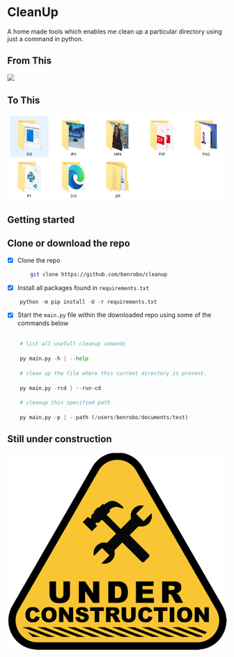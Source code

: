 # CleanUp
A home made tools which enables me clean up a particular directory using just a command in python.

## From This

<img src="https://raw.githubusercontent.com/Benrobo/cleanup/master/screenshot/clean1.PNG">

## To This

<img src="https://raw.githubusercontent.com/Benrobo/cleanup/master/screenshot/clean2.PNG">


## Getting started

## Clone or download the repo

- [x] Clone the repo

    ```bash 
        git clone https://github.com/benrobo/cleanup
    ```
- [x] Install all packages found in `requirements.txt`

```py
    python -m pip install -U -r requirements.txt
```

- [x] Start the `main.py` file within the downloaded repo using some of the commands below

```py

    # list all usefull cleanup comands 

    py main.py -h | --help

    # clean up the file where this current directory is present.

    py main.py -rcd | --run-cd
    
    # cleanup this specified path

    py main.py -p | --path (/users/benrobo/documents/test)

```


## Still under construction

<img src="https://raw.githubusercontent.com/Benrobo/cleanup/master/screenshot/cont.png">